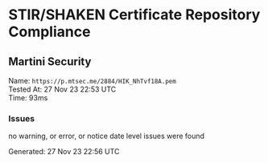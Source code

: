 # STIR/SHAKEN Certificate Repository Compliance

## Martini Security

Name: `https://p.mtsec.me/2884/HIK_NhTvf18A.pem`\
Tested At: 27 Nov 23 22:53 UTC\
Time: 93ms

### Issues

no warning, or error, or notice date level issues were found

Generated: 27 Nov 23 22:56 UTC